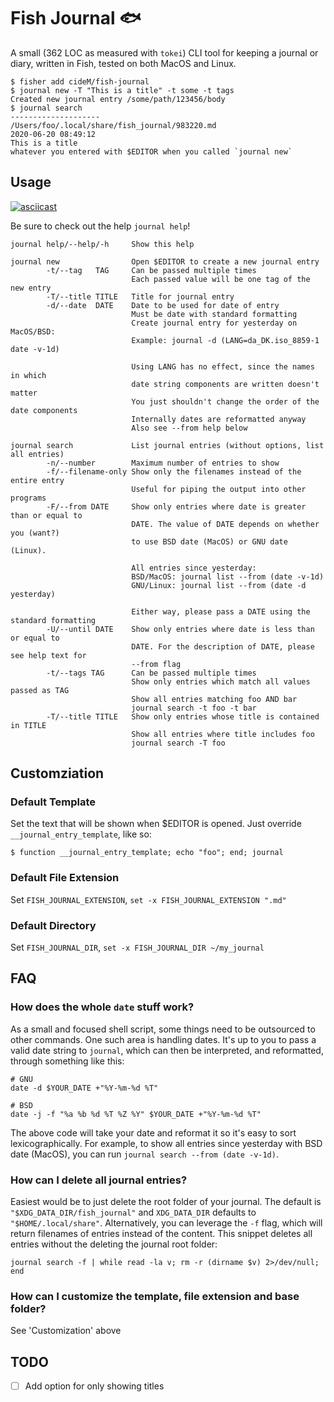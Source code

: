 # Fish Journal :fish:

A small (362 LOC as measured with `tokei`) CLI tool for keeping a journal or diary, written in Fish, tested on both MacOS and Linux.

```fish
$ fisher add cideM/fish-journal
$ journal new -T "This is a title" -t some -t tags
Created new journal entry /some/path/123456/body
$ journal search
--------------------
/Users/foo/.local/share/fish_journal/983220.md
2020-06-20 08:49:12
This is a title
whatever you entered with $EDITOR when you called `journal new`
```

## Usage

[![asciicast](https://asciinema.org/a/25ACAApawE5aH79hjd4c3QtZs.svg)](https://asciinema.org/a/25ACAApawE5aH79hjd4c3QtZs)

Be sure to check out the help `journal help`!

```text
journal help/--help/-h     Show this help

journal new                Open $EDITOR to create a new journal entry
        -t/--tag   TAG     Can be passed multiple times
                           Each passed value will be one tag of the new entry
        -T/--title TITLE   Title for journal entry
        -d/--date  DATE    Date to be used for date of entry
                           Must be date with standard formatting
                           Create journal entry for yesterday on MacOS/BSD:
                           Example: journal -d (LANG=da_DK.iso_8859-1 date -v-1d)

                           Using LANG has no effect, since the names in which
                           date string components are written doesn't matter
                           You just shouldn't change the order of the date components    
                           Internally dates are reformatted anyway
                           Also see --from help below

journal search             List journal entries (without options, list all entries)
        -n/--number        Maximum number of entries to show
        -f/--filename-only Show only the filenames instead of the entire entry
                           Useful for piping the output into other programs
        -F/--from DATE     Show only entries where date is greater than or equal to
                           DATE. The value of DATE depends on whether you (want?)
                           to use BSD date (MacOS) or GNU date (Linux).

                           All entries since yesterday:
                           BSD/MacOS: journal list --from (date -v-1d)
                           GNU/Linux: journal list --from (date -d yesterday)

                           Either way, please pass a DATE using the standard formatting
        -U/--until DATE    Show only entries where date is less than or equal to
                           DATE. For the description of DATE, please see help text for
                           --from flag
        -t/--tags TAG      Can be passed multiple times
                           Show only entries which match all values passed as TAG
                           Show all entries matching foo AND bar
                           journal search -t foo -t bar
        -T/--title TITLE   Show only entries whose title is contained in TITLE
                           Show all entries where title includes foo
                           journal search -T foo
```

## Customziation

### Default Template 

Set the text that will be shown when $EDITOR is opened.  Just override `__journal_entry_template`, like so: 
```fish
$ function __journal_entry_template; echo "foo"; end; journal
```

### Default File Extension

Set `FISH_JOURNAL_EXTENSION`, `set -x FISH_JOURNAL_EXTENSION ".md"`

### Default Directory

Set `FISH_JOURNAL_DIR`, `set -x FISH_JOURNAL_DIR ~/my_journal`

## FAQ

### How does the whole `date` stuff work?

As a small and focused shell script, some things need to be outsourced to other
commands. One such area is handling dates. It's up to you to pass a valid date
string to `journal`, which can then be interpreted, and reformatted, through
something like this:

```fish
# GNU
date -d $YOUR_DATE +"%Y-%m-%d %T"

# BSD
date -j -f "%a %b %d %T %Z %Y" $YOUR_DATE +"%Y-%m-%d %T"
```

The above code will take your date and reformat it so it's easy to sort
lexicographically. For example, to show all entries since yesterday with BSD
date (MacOS), you can run `journal search --from (date -v-1d)`.

### How can I delete all journal entries?

Easiest would be to just delete the root folder of your journal. The default is
`"$XDG_DATA_DIR/fish_journal"` and `XDG_DATA_DIR` defaults to
`"$HOME/.local/share"`. Alternatively, you can leverage the `-f` flag, which
will return filenames of entries instead of the content. This snippet deletes
all entries without the deleting the journal root folder:

```fish 
journal search -f | while read -la v; rm -r (dirname $v) 2>/dev/null; end 
```

### How can I customize the template, file extension and base folder?

See 'Customization' above

## TODO

- [ ] Add option for only showing titles
